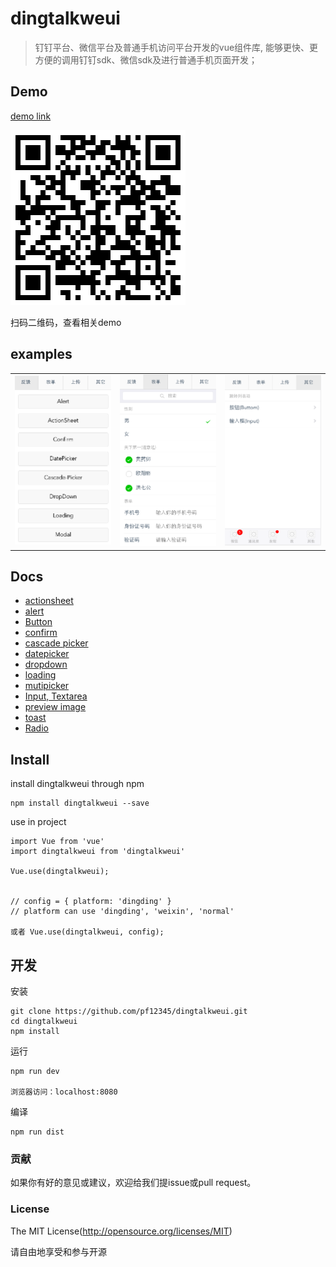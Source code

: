 # dingtalkweui

> 钉钉平台、微信平台及普通手机访问平台开发的vue组件库, 能够更快、更方便的调用钉钉sdk、微信sdk及进行普通手机页面开发；


## Demo

[demo link](http://fontend.club:8080/)


<img alt="demo qcode" src="./docs/dingtalkweuiqcode.png" />
<p>扫码二维码，查看相关demo</p>


## examples

<table border="0">
    <tr>
        <td>
            <img alt="反馈" src="./docs/images/index_fankui.png" width="220" />
        </td>
        <td>
            <img alt="表单" src="./docs/images/index_form.png?v=112" width="220" />
        </td>
        <td>
            <img alt="其他" src="./docs/images/index_other.png" width="220" />
        </td>
    </tr>
</table>



## Docs

- [actionsheet](docs/actionsheet.md)
- [alert](docs/alert.md)
- [Button](docs/button.md)
- [confirm](docs/confirm.md)
- [cascade picker](docs/cascadepicker.md)
- [datepicker](docs/datepicker.md)
- [dropdown](docs/dropdown.md)
- [loading](docs/loading.md)
- [mutipicker](docs/mutipicker.md)
- [Input, Textarea](docs/input.md)
- [preview image](docs/previewImage.md)
- [toast](docs/toast.md)
- [Radio](docs/radio.md)

## Install

install dingtalkweui through npm

```
npm install dingtalkweui --save
```


use in project

```
import Vue from 'vue'
import dingtalkweui from 'dingtalkweui'

Vue.use(dingtalkweui);


// config = { platform: 'dingding' }
// platform can use 'dingding', 'weixin', 'normal' 

或者 Vue.use(dingtalkweui, config); 

```

## 开发

安装

```
git clone https://github.com/pf12345/dingtalkweui.git
cd dingtalkweui
npm install
```

运行

```
npm run dev

浏览器访问：localhost:8080
```

编译

```
npm run dist
```

<!-- ### 文档

<a href="https://pf12345.gitbooks.io/dingtalkweui-api/content/" target="_blank">Documents</a> -->


### 贡献

如果你有好的意见或建议，欢迎给我们提issue或pull request。


### License

The MIT License(http://opensource.org/licenses/MIT)

请自由地享受和参与开源


